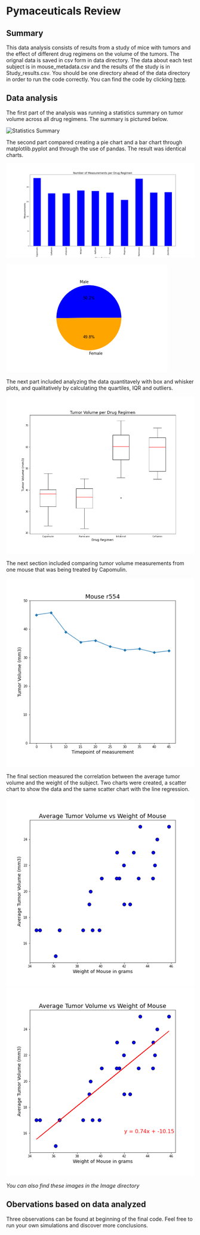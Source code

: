 # Pymaceuticals Review

## Summary
This data analysis consists of results from a study of mice with tumors and the effect of different drug regimens on the volume of the tumors. The orignal data is saved in csv form in data directory. The data about each test subject is in mouse_metadata.csv and the results of the study is in Study_results.csv. You should be one directory ahead of the data directory in order to run the code correctly. You can find the code by clicking [here](Pymaceutical.ipynb).

## Data analysis

The first part of the analysis was running a statistics summary on tumor volume across all drug regimens. The summary is pictured below.


![Statistics Summary](Images/matplotlib%20stat%20screenshot.PNG)

The second part compared creating a pie chart and a bar chart through matplotlib.pyplot and through the use of pandas. The result was identical charts.

![Bar Chart](Images/barchart.png)

![Pie Chart](Images/piechart.png)

The next part included analyzing the data quantitavely with box and whisker plots, and qualitatively by calculating the quartiles, IQR and outliers.

![Box and Whisker Plots](Images/boxplots.png)

The next section included comparing tumor volume measurements from one mouse that was being treated by Capomulin.

![Line Chart](Images/linechart.png)

The final section measured the correlation between the average tumor volume and the weight of the subject. Two charts were created, a scatter chart to show the data and the same scatter chart with the line regression.

![Scatter Chart](Images/scatter.png)
![Scatter with Line Regression](Images/lineregress.png)

_You can also find these images in the Image directory_

## Obervations based on data analyzed
Three observations can be found at beginning of the final code. Feel free to run your own simulations and discover more conclusions.